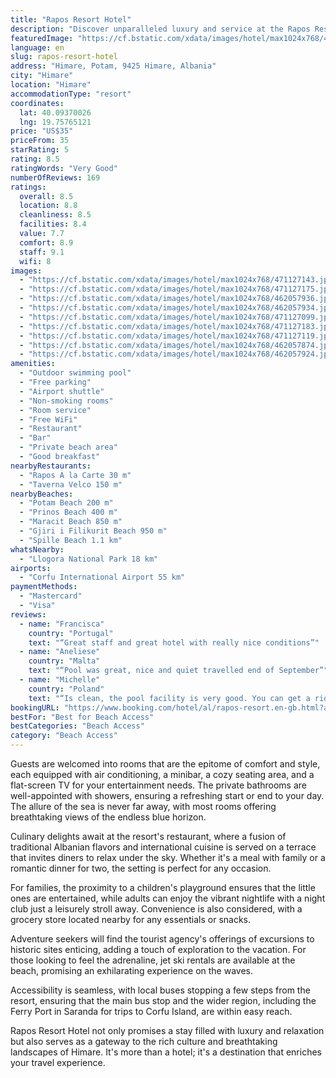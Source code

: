 ```yaml
---
title: "Rapos Resort Hotel"
description: "Discover unparalleled luxury and service at the Rapos Resort Hotel, a premier destination for travelers seeking an exceptional seaside escape."
featuredImage: "https://cf.bstatic.com/xdata/images/hotel/max1024x768/471127143.jpg?k=aaa23d512d0b8abb6bf90e2ffaaa6c3a2b1d74105c50cb951030c372b65a76c5&o=&hp=1"
language: en
slug: rapos-resort-hotel
address: "Himare, Potam, 9425 Himare, Albania"
city: "Himare"
location: "Himare"
accommodationType: "resort"
coordinates:
  lat: 40.09370026
  lng: 19.75765121
price: "US$35"
priceFrom: 35
starRating: 5
rating: 8.5
ratingWords: "Very Good"
numberOfReviews: 169
ratings:
  overall: 8.5
  location: 8.8
  cleanliness: 8.5
  facilities: 8.4
  value: 7.7
  comfort: 8.9
  staff: 9.1
  wifi: 8
images:
  - "https://cf.bstatic.com/xdata/images/hotel/max1024x768/471127143.jpg?k=aaa23d512d0b8abb6bf90e2ffaaa6c3a2b1d74105c50cb951030c372b65a76c5&o=&hp=1"
  - "https://cf.bstatic.com/xdata/images/hotel/max1024x768/471127175.jpg?k=b8d228f0741e98996baac27445ee094ba3643edb83edfdd07966b65c0714f276&o=&hp=1"
  - "https://cf.bstatic.com/xdata/images/hotel/max1024x768/462057936.jpg?k=c5ab91e6b12d9628613fba44459c2f8607b457c3a99fbfbb4eced0c3c05b9461&o=&hp=1"
  - "https://cf.bstatic.com/xdata/images/hotel/max1024x768/462057934.jpg?k=a4e59cf97897573635390b221c8f2d39359d89a6764f9e95272d0d9223b3c636&o=&hp=1"
  - "https://cf.bstatic.com/xdata/images/hotel/max1024x768/471127099.jpg?k=92a7278846fb0d3947fabeea3c170abe991485aaf6b9b9dc68f9db893bd8fe10&o=&hp=1"
  - "https://cf.bstatic.com/xdata/images/hotel/max1024x768/471127183.jpg?k=96898ae0e510c85dd432cd5495409f632361f8a621f29da7150f147eca0eb39d&o=&hp=1"
  - "https://cf.bstatic.com/xdata/images/hotel/max1024x768/471127119.jpg?k=4411cb1500c9debc8e239add86bae4856ce671655e812260bfd44f67ce55133c&o=&hp=1"
  - "https://cf.bstatic.com/xdata/images/hotel/max1024x768/462057874.jpg?k=c56680ed89e6c4e0775afe395beee55a3d8bb3f07c2bc0ca82fa02a8b0bf5e6c&o=&hp=1"
  - "https://cf.bstatic.com/xdata/images/hotel/max1024x768/462057924.jpg?k=0d535ed2ef349afa60b32c87bc07348f8176ac301acee40b70d19a52c5b5ed6e&o=&hp=1"
amenities:
  - "Outdoor swimming pool"
  - "Free parking"
  - "Airport shuttle"
  - "Non-smoking rooms"
  - "Room service"
  - "Free WiFi"
  - "Restaurant"
  - "Bar"
  - "Private beach area"
  - "Good breakfast"
nearbyRestaurants:
  - "Rapos A la Carte 30 m"
  - "Taverna Velco 150 m"
nearbyBeaches:
  - "Potam Beach 200 m"
  - "Prinos Beach 400 m"
  - "Maracit Beach 850 m"
  - "Gjiri i Filikurit Beach 950 m"
  - "Spille Beach 1.1 km"
whatsNearby:
  - "Llogora National Park 18 km"
airports:
  - "Corfu International Airport 55 km"
paymentMethods:
  - "Mastercard"
  - "Visa"
reviews:
  - name: "Francisca"
    country: "Portugal"
    text: "“Great staff and great hotel with really nice conditions”"
  - name: "Aneliese"
    country: "Malta"
    text: "“Pool was great, nice and quiet travelled end of September”"
  - name: "Michelle"
    country: "Poland"
    text: "“Is clean, the pool facility is very good. You can get a ride to the beach. Nice staff”"
bookingURL: "https://www.booking.com/hotel/al/rapos-resort.en-gb.html?aid=8035640"
bestFor: "Best for Beach Access"
bestCategories: "Beach Access"
category: "Beach Access"
---
```


Guests are welcomed into rooms that are the epitome of comfort and style, each equipped with air conditioning, a minibar, a cozy seating area, and a flat-screen TV for your entertainment needs. The private bathrooms are well-appointed with showers, ensuring a refreshing start or end to your day. The allure of the sea is never far away, with most rooms offering breathtaking views of the endless blue horizon.

Culinary delights await at the resort's restaurant, where a fusion of traditional Albanian flavors and international cuisine is served on a terrace that invites diners to relax under the sky. Whether it's a meal with family or a romantic dinner for two, the setting is perfect for any occasion.

For families, the proximity to a children's playground ensures that the little ones are entertained, while adults can enjoy the vibrant nightlife with a night club just a leisurely stroll away. Convenience is also considered, with a grocery store located nearby for any essentials or snacks.

Adventure seekers will find the tourist agency's offerings of excursions to historic sites enticing, adding a touch of exploration to the vacation. For those looking to feel the adrenaline, jet ski rentals are available at the beach, promising an exhilarating experience on the waves.

Accessibility is seamless, with local buses stopping a few steps from the resort, ensuring that the main bus stop and the wider region, including the Ferry Port in Saranda for trips to Corfu Island, are within easy reach.

Rapos Resort Hotel not only promises a stay filled with luxury and relaxation but also serves as a gateway to the rich culture and breathtaking landscapes of Himare. It's more than a hotel; it's a destination that enriches your travel experience.